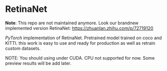 # RetinaNet

**Note**: This repo are not maintained anymore. Look our brandnew implemented version RetinaNet: https://zhuanlan.zhihu.com/p/72719120


*PyTorch* implementation of RetinaNet. Pretrained model trained on coco and KITTI. this work is easy to use and ready for production as well as retrain custom datasets.

NOTE: You should using under CUDA. CPU not supported for now.
Some preview results will be add later.
